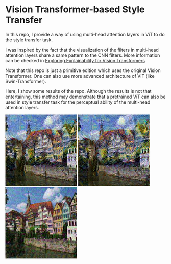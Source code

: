 # Vision Transformer-based Style Transfer
In this repo, I provide a way of using multi-head attention layers in ViT to do the style transfer task.

I was inspired by the fact that the visualization of the filters in multi-head attention layers share a same pattern to the CNN filters. More information can be checked in [Exploring Explainability for Vision Transformers](https://jacobgil.github.io/deeplearning/vision-transformer-explainability)

Note that this repo is just a primitive edition which uses the original Vision Transformer. One can also use more advanced architecture of ViT (like Swin-Transformer).

Here, I show some results of the repo. Although the results is not that entertaining, this method may demonstrate that a pretrained ViT can also be used in style transfer task for the perceptual ability of the multi-head attention layers.

<img src="results/generated99.jpg"> <img src="results/generated199.jpg"> <img src="results/generated299.jpg">
